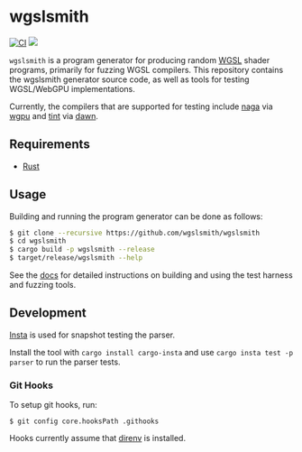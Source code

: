 # wgslsmith

[![CI](https://github.com/wgslsmith/wgslsmith/actions/workflows/ci.yml/badge.svg)](https://github.com/wgslsmith/wgslsmith/actions/workflows/ci.yml)
[![](https://img.shields.io/badge/docs-wgslsmith.github.io-orange)](https://wgslsmith.github.io)

`wgslsmith` is a program generator for producing random [WGSL](https://www.w3.org/TR/WGSL/) shader programs, primarily for fuzzing WGSL compilers. This repository contains the wgslsmith generator source code, as well as tools for testing WGSL/WebGPU implementations.

Currently, the compilers that are supported for testing include [naga](https://github.com/gfx-rs/naga) via [wgpu](https://github.com/gfx-rs/wgpu) and [tint](https://dawn.googlesource.com/tint) via [dawn](https://dawn.googlesource.com/dawn).

## Requirements

- [Rust](https://rustup.rs/)

## Usage

Building and running the program generator can be done as follows:

```sh
$ git clone --recursive https://github.com/wgslsmith/wgslsmith
$ cd wgslsmith
$ cargo build -p wgslsmith --release
$ target/release/wgslsmith --help
```

See the [docs](https://wgslsmith.github.io/) for detailed instructions on building and using the test harness and fuzzing tools.

## Development

[Insta](https://github.com/mitsuhiko/insta) is used for snapshot testing the parser.

Install the tool with `cargo install cargo-insta` and use `cargo insta test -p parser` to run the parser tests.

### Git Hooks

To setup git hooks, run:

```
$ git config core.hooksPath .githooks
```

Hooks currently assume that [direnv](https://direnv.net/) is installed.
